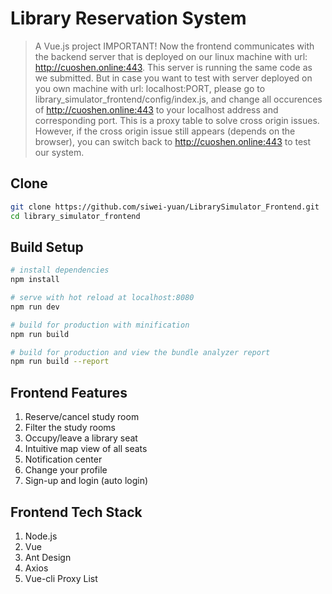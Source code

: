 # Library Reservation System

> A Vue.js project
>IMPORTANT!
>Now the frontend communicates with the backend server that is deployed on our linux machine with
>url: http://cuoshen.online:443. This server is running the same code as we submitted. But in case
>you want to test with server deployed on you own machine with url: localhost:PORT, please go to
>library_simulator_frontend/config/index.js, and change all occurences of http://cuoshen.online:443
>to your localhost address and corresponding port. This is a proxy table to solve cross origin issues.
>However, if the cross origin issue still appears (depends on the browser), you can switch back to 
>http://cuoshen.online:443 to test our system.

## Clone

``` bash
git clone https://github.com/siwei-yuan/LibrarySimulator_Frontend.git
cd library_simulator_frontend
```

## Build Setup

``` bash
# install dependencies
npm install

# serve with hot reload at localhost:8080
npm run dev

# build for production with minification
npm run build

# build for production and view the bundle analyzer report
npm run build --report
```

## Frontend Features
1. Reserve/cancel study room
2. Filter the study rooms
3. Occupy/leave a library seat
4. Intuitive map view of all seats
5. Notification center
6. Change your profile
7. Sign-up and login (auto login)

## Frontend Tech Stack
1. Node.js
2. Vue
3. Ant Design
4. Axios
5. Vue-cli Proxy List
